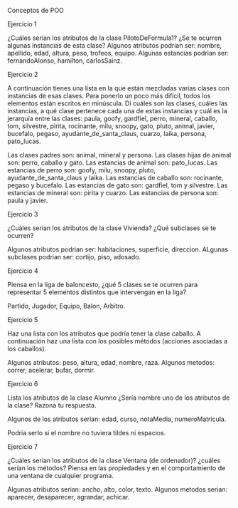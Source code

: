 Conceptos de POO

Ejercicio 1

¿Cuáles serían los atributos de la clase PilotoDeFormula1? ¿Se te ocurren algunas instancias de esta clase?
Algunos atributos podrian ser: nombre, apellido, edad, altura, peso, trofeos, equipo.
Algunas estancias podrian ser: fernandoAlonso, hamilton, carlosSainz.


Ejercicio 2

A continuación tienes una lista en la que están mezcladas varias clases con instancias de esas clases. Para ponerlo un poco más difícil, todos los elementos están escritos en minúscula. Di cuáles son las clases, cuáles las instancias, a qué clase pertenece cada una de estas instancias y cuál es la jerarquía entre las clases: paula, goofy, gardfiel, perro, mineral, caballo, tom, silvestre, pirita, rocinante, milu, snoopy, gato, pluto, animal, javier, bucefalo, pegaso, ayudante_de_santa_claus, cuarzo, laika, persona, pato_lucas.

Las clases padres son: animal, mineral y persona.
Las clases hijas de animal son: perro, caballo y gato.
Las estancias de animal son:
    pato_lucas.
    Las estancias de perro son: goofy, milu, snoopy, pluto, ayudante_de_santa_claus y laika.
    Las estancias de caballo son: rocinante, pegaso y bucefalo.
    Las estancias de gato son: gardfiel, tom y silvestre.
Las estancias de mineral son: pirita y cuarzo.
Las estancias de persona son: paula y javier.


Ejercicio 3

¿Cuáles serían los atributos de la clase Vivienda? ¿Qué subclases se te ocurren?

Algunos atributos podrian ser: habitaciones, superficie, direccion.
ALgunas subclases podrian ser: cortijo, piso, adosado.


Ejercicio 4

Piensa en la liga de baloncesto, ¿qué 5 clases se te ocurren para representar 5 elementos distintos que intervengan en la liga?

Partido, Jugador, Equipo, Balon, Arbitro.


Ejercicio 5

Haz una lista con los atributos que podría tener la clase caballo. A continuación haz una lista con los posibles métodos (acciones asociadas a los caballos).

Algunos atributos: peso, altura, edad, nombre, raza.
Algunos metodos: correr, acelerar, bufar, dormir.


Ejercicio 6

Lista los atributos de la clase Alumno ¿Sería nombre uno de los atributos de la clase? Razona tu respuesta.

Algunos de los atributos serian: edad, curso, notaMedia, numeroMatricula.

Podria serlo si el nombre no tuviera tildes ni espacios.


Ejercicio 7

¿Cuáles serían los atributos de la clase Ventana (de ordenador)? ¿cuáles serían los métodos? Piensa en las propiedades y en el comportamiento de una ventana de cualquier programa.

Algunos atributos serian: ancho, alto, color, texto.
Algunos metodos serian: aparecer, desaparecer, agrandar, achicar.